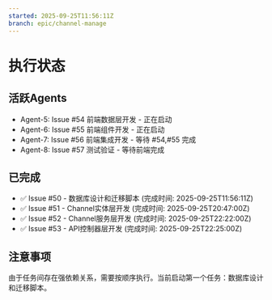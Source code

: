 ```yaml
---
started: 2025-09-25T11:56:11Z
branch: epic/channel-manage
---
```


# 执行状态

## 活跃Agents
- Agent-5: Issue #54 前端数据层开发 - 正在启动
- Agent-6: Issue #55 前端组件开发 - 正在启动
- Agent-7: Issue #56 前端集成开发 - 等待 #54,#55 完成
- Agent-8: Issue #57 测试验证 - 等待前端完成

## 已完成
- ✅ Issue #50 - 数据库设计和迁移脚本 (完成时间: 2025-09-25T11:56:11Z)
- ✅ Issue #51 - Channel实体层开发 (完成时间: 2025-09-25T20:47:00Z)
- ✅ Issue #52 - Channel服务层开发 (完成时间: 2025-09-25T22:22:00Z)
- ✅ Issue #53 - API控制器层开发 (完成时间: 2025-09-25T22:25:00Z)

## 注意事项
由于任务间存在强依赖关系，需要按顺序执行。当前启动第一个任务：数据库设计和迁移脚本。